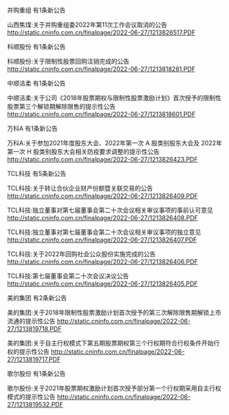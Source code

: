 并购重组 有1条新公告 

山西焦煤:关于并购重组委2022年第11次工作会议取消的公告 http://static.cninfo.com.cn/finalpage/2022-06-27/1213826517.PDF 

科顺股份 有1条新公告 

科顺股份:关于限制性股票回购注销完成的公告 http://static.cninfo.com.cn/finalpage/2022-06-27/1213818281.PDF 

中顺洁柔 有1条新公告 

中顺洁柔:关于公司《2018年股票期权与限制性股票激励计划》首次授予的限制性股票第三个解锁期解除限售的提示性公告 http://static.cninfo.com.cn/finalpage/2022-06-27/1213818601.PDF 

万科A 有1条新公告 

万科A:关于参加2021年度股东大会、2022年第一次 A 股类别股东大会及 2022年第一次 H 股类别股东大会相关防疫要求调整的提示性公告 http://static.cninfo.com.cn/finalpage/2022-06-27/1213826423.PDF 

TCL科技 有5条新公告 

TCL科技:关于转让合伙企业财产份额暨关联交易的公告 http://static.cninfo.com.cn/finalpage/2022-06-27/1213826409.PDF 

TCL科技:独立董事对第七届董事会第二十次会议相关审议事项的事前认可意见 http://static.cninfo.com.cn/finalpage/2022-06-27/1213826408.PDF 

TCL科技:独立董事对第七届董事会第二十次会议相关审议事项的独立意见 http://static.cninfo.com.cn/finalpage/2022-06-27/1213826407.PDF 

TCL科技:关于2022年回购社会公众股份实施完成的公告 http://static.cninfo.com.cn/finalpage/2022-06-27/1213826406.PDF 

TCL科技:第七届董事会第二十次会议决议公告 http://static.cninfo.com.cn/finalpage/2022-06-27/1213826405.PDF 

美的集团 有2条新公告 

美的集团:关于2018年限制性股票激励计划首次授予的第三次解除限售期解锁上市流通的提示性公告 http://static.cninfo.com.cn/finalpage/2022-06-27/1213819718.PDF 

美的集团:关于自主行权模式下第五期股票期权第三个行权期符合行权条件开始行权的提示性公告 http://static.cninfo.com.cn/finalpage/2022-06-27/1213819717.PDF 

歌尔股份 有1条新公告 

歌尔股份:关于2021年股票期权激励计划首次授予部分第一个行权期采用自主行权模式的提示性公告 http://static.cninfo.com.cn/finalpage/2022-06-27/1213819532.PDF 

